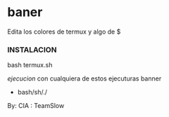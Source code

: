 # baner
Edita los colores de termux y algo de $


### INSTALACION ### 
bash termux.sh

*ejecucion* 
con cualquiera de estos ejecuturas banner

- bash/sh/./





By: CIA : TeamSlow
